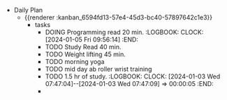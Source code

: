 - Daily Plan
	- {{renderer :kanban_6594fd13-57e4-45d3-bc40-57897642c1e3}}
		- tasks
			- DOING Programming read 20 min.
			  :LOGBOOK:
			  CLOCK: [2024-01-05 Fri 09:56:14]
			  :END:
			- TODO Study Read 40 min.
			- TODO Weight lifting 45 min.
			- TODO morning yoga
			- TODO mid day ab roller wrist training
			- TODO 1.5 hr of study.
			  :LOGBOOK:
			  CLOCK: [2024-01-03 Wed 07:47:04]--[2024-01-03 Wed 07:47:09] =>  00:00:05
			  :END:
			-